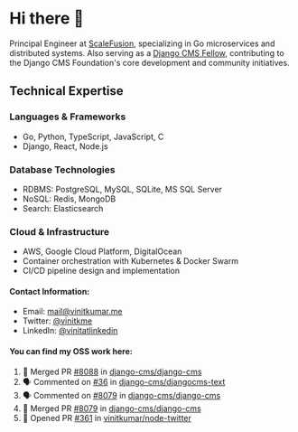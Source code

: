 # Hi there 👋

Principal Engineer at [ScaleFusion](https://scalefusion.com/), specializing in Go microservices and distributed systems. Also serving as a [Django CMS Fellow](https://www.django-cms.org/en/blog/2024/11/07/welcoming-vinit-kumar-as-the-newest-django-cms-fellow/), contributing to the Django CMS Foundation's core development and community initiatives.

## Technical Expertise

### Languages & Frameworks

- Go, Python, TypeScript, JavaScript, C
- Django, React, Node.js

### Database Technologies
- RDBMS: PostgreSQL, MySQL, SQLite, MS SQL Server
- NoSQL: Redis, MongoDB
- Search: Elasticsearch

### Cloud & Infrastructure
- AWS, Google Cloud Platform, DigitalOcean
- Container orchestration with Kubernetes & Docker Swarm
- CI/CD pipeline design and implementation


#### Contact Information:

- Email: <a href="mailto:mail@vinitkumar.me">mail@vinitkumar.me</a>
- Twitter: [@vinitkme](https://twitter.com/vinitkme)
- LinkedIn: [@vinitatlinkedin](https://www.linkedin.com/in/vinitatlinkedin/)  

#### You can find my OSS work here:

<!--START_SECTION:activity-->
1. 🎉 Merged PR [#8088](https://github.com/django-cms/django-cms/pull/8088) in [django-cms/django-cms](https://github.com/django-cms/django-cms)
2. 🗣 Commented on [#36](https://github.com/django-cms/djangocms-text/pull/36#issuecomment-2528750062) in [django-cms/djangocms-text](https://github.com/django-cms/djangocms-text)
3. 🗣 Commented on [#8079](https://github.com/django-cms/django-cms/pull/8079#issuecomment-2527067939) in [django-cms/django-cms](https://github.com/django-cms/django-cms)
4. 🎉 Merged PR [#8079](https://github.com/django-cms/django-cms/pull/8079) in [django-cms/django-cms](https://github.com/django-cms/django-cms)
5. 💪 Opened PR [#361](https://github.com/vinitkumar/node-twitter/pull/361) in [vinitkumar/node-twitter](https://github.com/vinitkumar/node-twitter)
<!--END_SECTION:activity-->
